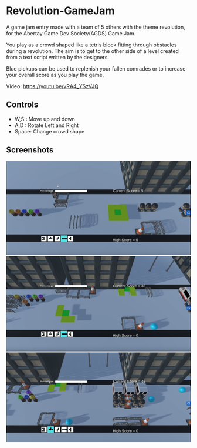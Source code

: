 # Revolution-GameJam
A game jam entry made with a team of 5 others with the theme revolution, for the Abertay Game Dev Society(AGDS) Game Jam. 

You  play as a crowd shaped like a tetris block fitting through obstacles during a revolution. The aim is to get to the other side of a level created from a text script written by the designers.

Blue pickups can be used to replenish your fallen comrades or to increase your overall score as you play the game.

Video: https://youtu.be/vRA4_YSzVJQ

## Controls
- W,S : Move up and down
- A,D : Rotate Left and Right
- Space: Change crowd shape

## Screenshots
![Screen](https://github.com/RohanMenon92/Revolution-GameJam/blob/master/Screenshots/Rev1.PNG)
![Shield2](https://github.com/RohanMenon92/Revolution-GameJam/blob/master/Screenshots/Rev2.PNG)
![Gameplay](https://github.com/RohanMenon92/Revolution-GameJam/blob/master/Screenshots/Rev3.PNG)